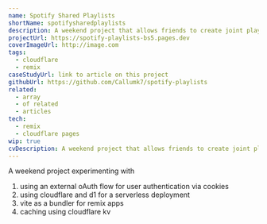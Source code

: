 ```yaml
---
name: Spotify Shared Playlists
shortName: spotifysharedplaylists
description: A weekend project that allows friends to create joint playlists, that can be easily filtered to create playback vibes. Useful for sharing who you are interested in seeing at festivals.
projectUrl: https://spotify-playlists-bs5.pages.dev
coverImageUrl: http://image.com
tags:
  - cloudflare
  - remix
caseStudyUrl: link to article on this project
githubUrl: https://github.com/Callumk7/spotify-playlists
related:
  - array
  - of related
  - articles
tech:
  - remix
  - cloudflare pages
wip: true
cvDescription: A weekend project that allows friends to create joint playlists, that can be easily filtered to create playback vibes. Useful for sharing who you are interested in seeing at festivals.
---
```


A weekend project experimenting with

1. using an external oAuth flow for user authentication via cookies
2. using cloudflare and d1 for a serverless deployment
3. vite as a bundler for remix apps
4. caching using cloudflare kv
